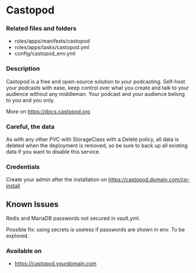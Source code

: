 # Castopod
### Related files and folders
* roles/apps/manifests/castopod
* roles/apps/tasks/castopod.yml
* config/castopod_env.yml

### Description
Castopod is a free and open-source solution to your podcasting.
Self-host your podcasts with ease, keep control over what you create and talk to your audience without any middleman. Your podcast and your audience belong to you and you only.

More on https://docs.castopod.org

### Careful, the data
As with any other PVC with StorageClass with a Delete policy, all data is deleted when the deployment is removed, so be sure to back up all existing data if you want to disable this service.

### Credentials
Create your admin after the installation on https://castopod.domain.com/cp-install

## Known Issues
Redis and MariaDB passwords not secured in vault.yml.

Possible fix: using secrets is useless if passwords are shown in env. To be explored.

### Available on
* https://castopod.yourdomain.com